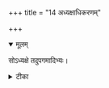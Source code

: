 +++
title = "14 अध्यक्षाधिकरणम्"

+++


<details open><summary>मूलम्</summary>

सोऽध्यक्षे तदुपगमादिभ्यः।
</details>



<details><summary>टीका</summary>

देहाध्यक्षेऽत्र जीवे तु प्राणसम्युज्यते हि सः । उत्क्रामति समायाति भविष्यामीति शब्दतः ॥ [492]
</details>


